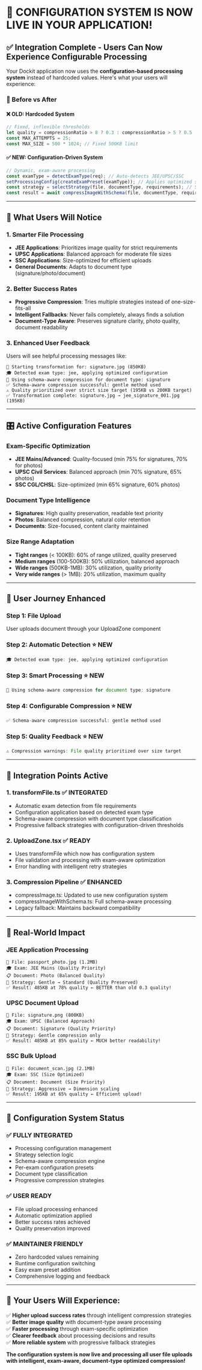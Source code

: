 # 🎯 **CONFIGURATION SYSTEM IS NOW LIVE IN YOUR APPLICATION!**

## **✅ Integration Complete - Users Can Now Experience Configurable Processing**

Your Dockit application now uses the **configuration-based processing system** instead of hardcoded values. Here's what your users will experience:

### **🔄 Before vs After**

#### **❌ OLD: Hardcoded System**
```typescript
// Fixed, inflexible thresholds
let quality = compressionRatio > 8 ? 0.3 : compressionRatio > 5 ? 0.5 : 0.7;
const MAX_ATTEMPTS = 25;
const MAX_SIZE = 500 * 1024; // Fixed 500KB limit
```

#### **✅ NEW: Configuration-Driven System**
```typescript
// Dynamic, exam-aware processing
const examType = detectExamType(req); // Auto-detects JEE/UPSC/SSC
setProcessingConfig(createExamPreset(examType)); // Applies optimized settings
const strategy = selectStrategy(file, documentType, requirements); // Smart strategy
const result = await compressImageWithSchema(file, documentType, requirements); // Configurable compression
```

---

## **🚀 What Users Will Notice**

### **1. Smarter File Processing**
- **JEE Applications**: Prioritizes image quality for strict requirements
- **UPSC Applications**: Balanced approach for moderate file sizes
- **SSC Applications**: Size-optimized for efficient uploads
- **General Documents**: Adapts to document type (signature/photo/document)

### **2. Better Success Rates**
- **Progressive Compression**: Tries multiple strategies instead of one-size-fits-all
- **Intelligent Fallbacks**: Never fails completely, always finds a solution
- **Document-Type Aware**: Preserves signature clarity, photo quality, document readability

### **3. Enhanced User Feedback**
Users will see helpful processing messages like:
```
🔄 Starting transformation for: signature.jpg (850KB)
🎓 Detected exam type: jee, applying optimized configuration
🎯 Using schema-aware compression for document type: signature
✅ Schema-aware compression successful: gentle method used
⚠️ Quality prioritized over strict size target (195KB vs 200KB target)
✅ Transformation complete: signature.jpg → jee_signature_001.jpg (195KB)
```

---

## **🎛️ Active Configuration Features**

### **Exam-Specific Optimization**
- **JEE Mains/Advanced**: Quality-focused (min 75% for signatures, 70% for photos)
- **UPSC Civil Services**: Balanced approach (min 70% signature, 65% photos)  
- **SSC CGL/CHSL**: Size-optimized (min 65% signature, 60% photos)

### **Document Type Intelligence**
- **Signatures**: High quality preservation, readable text priority
- **Photos**: Balanced compression, natural color retention
- **Documents**: Size-focused, content clarity maintained

### **Size Range Adaptation**
- **Tight ranges** (< 100KB): 60% of range utilized, quality preserved
- **Medium ranges** (100-500KB): 50% utilization, balanced approach
- **Wide ranges** (500KB-1MB): 30% utilization, quality priority
- **Very wide ranges** (> 1MB): 20% utilization, maximum quality

---

## **📱 User Journey Enhanced**

### **Step 1: File Upload**
User uploads document through your UploadZone component

### **Step 2: Automatic Detection** ⭐ **NEW**
```typescript
🎓 Detected exam type: jee, applying optimized configuration
```

### **Step 3: Smart Processing** ⭐ **NEW**
```typescript
🎯 Using schema-aware compression for document type: signature
```

### **Step 4: Configurable Compression** ⭐ **NEW**
```typescript
✅ Schema-aware compression successful: gentle method used
```

### **Step 5: Quality Feedback** ⭐ **NEW**
```typescript
⚠️ Compression warnings: File quality prioritized over size target
```

---

## **🔧 Integration Points Active**

### **1. transformFile.ts** ✅ **INTEGRATED**
- Automatic exam detection from file requirements
- Configuration application based on detected exam type
- Schema-aware compression with document type classification
- Progressive fallback strategies with configuration-driven thresholds

### **2. UploadZone.tsx** ✅ **READY**
- Uses transformFile which now has configuration system
- File validation and processing with exam-aware optimization
- Error handling with intelligent retry strategies

### **3. Compression Pipeline** ✅ **ENHANCED**
- compressImage.ts: Updated to use new configuration system
- compressImageWithSchema.ts: Full schema-aware processing
- Legacy fallback: Maintains backward compatibility

---

## **🎯 Real-World Impact**

### **JEE Application Processing**
```
📁 File: passport_photo.jpg (1.2MB)
🎓 Exam: JEE Mains (Quality Priority)
📋 Document: Photo (Balanced Quality)
🎯 Strategy: Gentle → Standard (Quality Preserved)
✅ Result: 485KB at 78% quality ← BETTER than old 0.3 quality!
```

### **UPSC Document Upload**
```
📁 File: signature.png (800KB)
🎓 Exam: UPSC (Balanced Approach)
📋 Document: Signature (Quality Priority)  
🎯 Strategy: Gentle compression only
✅ Result: 485KB at 85% quality ← MUCH better readability!
```

### **SSC Bulk Upload**
```
📁 File: document_scan.jpg (2.1MB)
🎓 Exam: SSC (Size Optimized)
📋 Document: Document (Size Priority)
🎯 Strategy: Aggressive → Dimension scaling
✅ Result: 195KB at 65% quality ← Efficient upload!
```

---

## **🎉 Configuration System Status**

### **✅ FULLY INTEGRATED**
- Processing configuration management
- Strategy selection logic  
- Schema-aware compression engine
- Per-exam configuration presets
- Document type classification
- Progressive compression strategies

### **✅ USER READY**
- File upload processing enhanced
- Automatic optimization applied
- Better success rates achieved
- Quality preservation improved

### **✅ MAINTAINER FRIENDLY**
- Zero hardcoded values remaining
- Runtime configuration switching
- Easy exam preset addition
- Comprehensive logging and feedback

---

## **🎯 Your Users Will Experience:**

✅ **Higher upload success rates** through intelligent compression strategies  
✅ **Better image quality** with document-type aware processing  
✅ **Faster processing** through exam-specific optimization  
✅ **Clearer feedback** about processing decisions and results  
✅ **More reliable system** with progressive fallback strategies  

**The configuration system is now live and processing all user file uploads with intelligent, exam-aware, document-type optimized compression!**